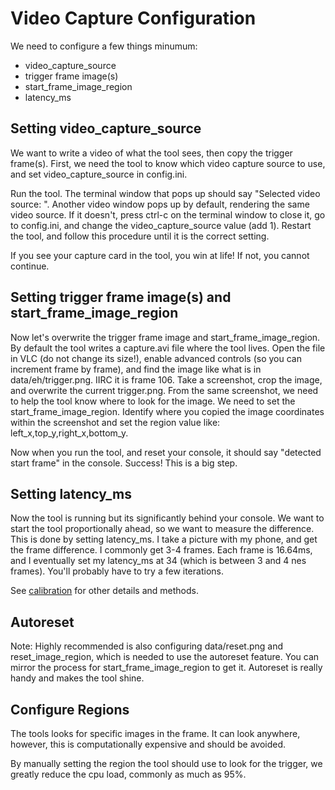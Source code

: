 Video Capture Configuration
===========================

We need to configure a few things minumum:

* video_capture_source
* trigger frame image(s)
* start_frame_image_region
* latency_ms

Setting video_capture_source
----------------------------

We want to write a video of what the tool sees, then copy the trigger
frame(s). First, we need the tool to know which video 
capture source to use, and set video_capture_source in config.ini.

Run the tool. The terminal window that pops up should
say "Selected video source: <your capture card>". Another video window pops
up by default, rendering the same video source. If it doesn't, press ctrl-c
on the terminal window to close it, go to config.ini, and change the
video_capture_source value (add 1). Restart the tool, and follow this
procedure until it is the correct setting.

If you see your capture card in the tool, you win at life! If not,
you cannot continue.

Setting trigger frame image(s) and start_frame_image_region
-----------------------------------------------------------

Now let's overwrite the trigger frame image and
start_frame_image_region. By default the tool writes a capture.avi file
where the tool lives. Open the file in VLC (do not change its size!),
enable advanced controls (so you
can increment frame by frame), and find the image like what is in
data/eh/trigger.png. IIRC it is frame 106. Take a screenshot, crop
the image, and overwrite the current trigger.png. From the same screenshot,
we need to help the tool know where to look for the image. We need
to set the start_frame_image_region. Identify where you copied the image
coordinates within the screenshot and set the region value like:
left_x,top_y,right_x,bottom_y.

Now when you run the tool, and reset your console, it should say
"detected start frame" in the console. Success! This is a big step.

Setting latency_ms
------------------

Now the tool is running but its significantly behind your console.
We want to start the tool proportionally ahead, so we want to measure the
difference. This is done by setting latency_ms. I take a picture
with my phone, and get the frame difference. I commonly get 3-4 frames.
Each frame is 16.64ms, and I eventually set my latency_ms at 34 (which is
between 3 and 4 nes frames). You'll probably have to try a few iterations.

See [calibration](https://github.com/narfman0/smb3-eh-manip/blob/main/docs/calibration.md)
for other details and methods.

Autoreset
---------

Note: Highly recommended is also configuring data/reset.png and reset_image_region,
which is needed to use the autoreset feature. You can mirror the
process for start_frame_image_region to get it. Autoreset is really
handy and makes the tool shine.

Configure Regions
-----------------

The tools looks for specific images in the frame. It can look anywhere,
however, this is computationally expensive and should be avoided.

By manually setting the region the tool should use to look for the
trigger, we greatly reduce the cpu load, commonly as much as 95%.